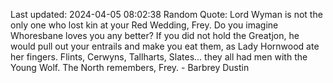 Last updated: 2024-04-05 08:02:38
Random Quote: Lord Wyman is not the only one who lost kin at your Red Wedding, Frey.  Do you imagine Whoresbane loves you any better?  If you did not hold the Greatjon, he would pull out your entrails and make you eat them, as Lady Hornwood ate her fingers.  Flints, Cerwyns, Tallharts, Slates... they all had men with the Young Wolf.  The North remembers, Frey.  -  Barbrey Dustin